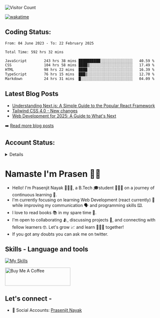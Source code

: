 <div>

![Visitor Count](https://profile-counter.glitch.me/StarKnightt/count.svg)



[![wakatime](https://wakatime.com/badge/user/d27d27da-dc32-4c1b-a703-f654f4050105.svg)](https://wakatime.com/@d27d27da-dc32-4c1b-a703-f654f405010)

</div>  

## Coding Status: 
<!--START_SECTION:waka-->

```txt
From: 04 June 2023 - To: 22 February 2025

Total Time: 592 hrs 32 mins

JavaScript        243 hrs 38 mins ██████████░░░░░░░░░░░░░░░   40.59 %
CSS               104 hrs 58 mins ████▒░░░░░░░░░░░░░░░░░░░░   17.49 %
HTML              98 hrs 22 mins  ████░░░░░░░░░░░░░░░░░░░░░   16.39 %
TypeScript        76 hrs 15 mins  ███▒░░░░░░░░░░░░░░░░░░░░░   12.70 %
Markdown          24 hrs 31 mins  █░░░░░░░░░░░░░░░░░░░░░░░░   04.09 %
```

<!--END_SECTION:waka-->

## Latest Blog Posts
<!-- BLOG-POSTS:START -->
- [Understanding Next.js: A Simple Guide to the Popular React Framework](https://github.com/StarKnightt/prasendev/blog/next-js-workflow)
- [Tailwind CSS 4.0 - New changes](https://github.com/StarKnightt/prasendev/blog/tailwindcss-4.0)
- [Web Development for 2025: A Guide to What's Next](https://github.com/StarKnightt/prasendev/blog/web-development-2025)

➡️ [Read more blog posts](https://prasen.dev/blog)
<!-- BLOG-POSTS:END -->

## Account Status:
<details>
  
[![StarKnightt's GitHub | Stats](https://stats.quira.sh/StarKnightt/github?theme=dark)](https://quira.sh?utm_source=widgets&utm_campaign=StarKnightt)

</details>

# Namaste I'm Prasen 🙏🏻

- Hello! I'm Prasenjit Nayak 👨🏻‍💻, a B.Tech 🎓student 👨🏻‍🎓 on a journey of continuous learning 📑.
- I'm currently focusing on learning Web Development (react currently) 🍵 while improving my communication 🗣️ and programming skills ⌨️. 
- I love to read books 📚 in my spare time 🪹.
- I'm open to collaborating 🫂, discussing projects 📒, and connecting with fellow learners 🤓. Let's grow 📈 and learn 🙎🏻‍♂️ together!
- If you got any doubts you can ask me on twitter.

## Skills - Language and tools
[![My Skills](https://skillicons.dev/icons?i=react,html,css,javascript,nodejs,expressjs,mongo,typescript,next,tailwind,pug,git,github,vscode,linux,discord&theme=light)](https://skillicons.dev)
<!--social stats -->

<a href="https://www.buymeacoffee.com/prasen" target="_blank"><img src="https://cdn.buymeacoffee.com/buttons/v2/default-yellow.png" alt="Buy Me A Coffee" style="height: 60px !important;width: 216px !important;" ></a>

## Let's connect -
- 💼 Social Accounts: [Prasenjit Nayak](https://prasen.dev) <br>

<!-- End of the README files :) --!>
